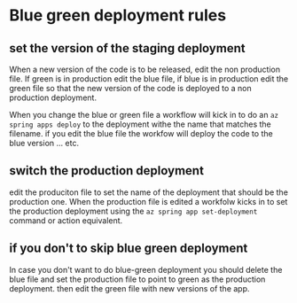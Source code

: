 # Blue green deployment rules

## set the version of the staging deployment

When a new version of the code is to be released, edit the non production file.
If green is in production edit the blue file, if blue is in production edit 
the green file so that the new version of the code is deployed to a non 
production deployment.

When you change the blue or green file a workflow will kick in to do an
`az spring apps deploy` to the deployment withe the name that matches the filename.
if you edit the blue file the workfow will deploy the code to the blue version
... etc.

## switch the production deployment 

edit the produciton file to set the name of the deployment that should be
the production one. When the production file is edited a workfolw kicks in 
to set the production deployment using the `az spring app set-deployment` 
command or action equivalent.

## if you don't to skip blue green deployment

In case you don't want to do blue-green deployment you should delete the blue
file and set the production file to point to green as the production deployment.
then edit the green file with new versions of the app.